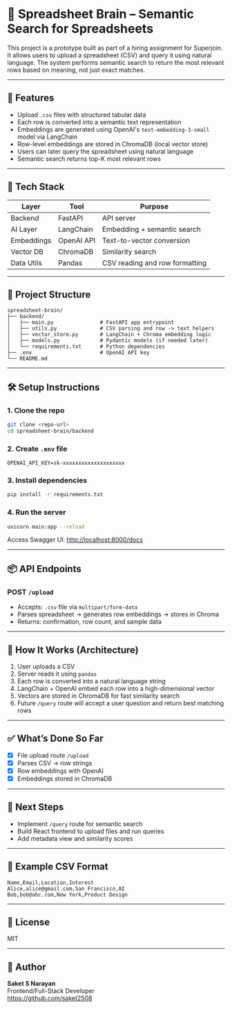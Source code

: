 # 🧠 Spreadsheet Brain – Semantic Search for Spreadsheets

This project is a prototype built as part of a hiring assignment for Superjoin. It allows users to upload a spreadsheet (CSV) and query it using natural language. The system performs semantic search to return the most relevant rows based on meaning, not just exact matches.

---

## 🚀 Features

- Upload `.csv` files with structured tabular data
- Each row is converted into a semantic text representation
- Embeddings are generated using OpenAI's `text-embedding-3-small` model via LangChain
- Row-level embeddings are stored in ChromaDB (local vector store)
- Users can later query the spreadsheet using natural language
- Semantic search returns top-K most relevant rows

---

## 🧱 Tech Stack

| Layer      | Tool       | Purpose                        |
| ---------- | ---------- | ------------------------------ |
| Backend    | FastAPI    | API server                     |
| AI Layer   | LangChain  | Embedding + semantic search    |
| Embeddings | OpenAI API | Text-to-vector conversion      |
| Vector DB  | ChromaDB   | Similarity search              |
| Data Utils | Pandas     | CSV reading and row formatting |

---

## 📁 Project Structure

```
spreadsheet-brain/
├── backend/
│   ├── main.py               # FastAPI app entrypoint
│   ├── utils.py              # CSV parsing and row -> text helpers
│   ├── vector_store.py       # LangChain + Chroma embedding logic
│   ├── models.py             # Pydantic models (if needed later)
│   └── requirements.txt      # Python dependencies
├── .env                      # OpenAI API key
└── README.md
```

---

## 🛠️ Setup Instructions

### 1. Clone the repo

```bash
git clone <repo-url>
cd spreadsheet-brain/backend
```

### 2. Create `.env` file

```env
OPENAI_API_KEY=sk-xxxxxxxxxxxxxxxxxxxx
```

### 3. Install dependencies

```bash
pip install -r requirements.txt
```

### 4. Run the server

```bash
uvicorn main:app --reload
```

Access Swagger UI: [http://localhost:8000/docs](http://localhost:8000/docs)

---

## 📦 API Endpoints

### POST `/upload`

- Accepts: `.csv` file via `multipart/form-data`
- Parses spreadsheet → generates row embeddings → stores in Chroma
- Returns: confirmation, row count, and sample data

---

## 🧠 How It Works (Architecture)

1. User uploads a CSV
2. Server reads it using `pandas`
3. Each row is converted into a natural language string
4. LangChain + OpenAI embed each row into a high-dimensional vector
5. Vectors are stored in ChromaDB for fast similarity search
6. Future `/query` route will accept a user question and return best matching rows

---

## ✅ What’s Done So Far

- [x] File upload route `/upload`
- [x] Parses CSV → row strings
- [x] Row embeddings with OpenAI
- [x] Embeddings stored in ChromaDB

---

## 🚧 Next Steps

- Implement `/query` route for semantic search
- Build React frontend to upload files and run queries
- Add metadata view and similarity scores

---

## 🧪 Example CSV Format

```csv
Name,Email,Location,Interest
Alice,alice@gmail.com,San Francisco,AI
Bob,bob@abc.com,New York,Product Design
```

---

## 📜 License

MIT

---

## 🙌 Author

**Saket S Narayan**  
Frontend/Full-Stack Developer  
https://github.com/saket2508

